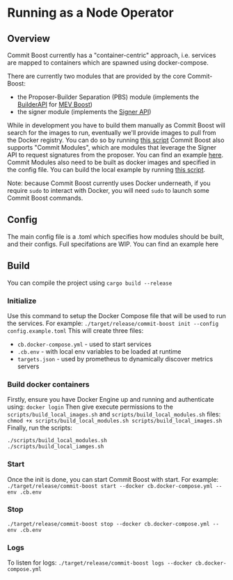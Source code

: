 # Running as a Node Operator
## Overview
Commit Boost currently has a "container-centric" approach, i.e. services are mapped to containers which are spawned using docker-compose.

There are currently two modules that are provided by the core Commit-Boost:
- the Proposer-Builder Separation (PBS) module (implements the [BuilderAPI](https://ethereum.github.io/builder-specs/) for [MEV Boost](https://docs.flashbots.net/flashbots-mev-boost/architecture-overview/specifications))
- the signer module (implements the [Signer API](https://github.com/Commit-Boost/commit-boost-client/blob/main/api/signer-api.yml))

While in development you have to build them manually as Commit Boost will search for the images to run, eventually we'll provide images to pull from the Docker registry. You can do so by running [this script](https://github.com/Commit-Boost/commit-boost-client/blob/main/scripts/build_local_images.sh)
Commit Boost also supports "Commit Modules", which are modules that leverage the Signer API to request signatures from the proposer. You can find an example [here](https://github.com/Commit-Boost/commit-boost-client/blob/main/examples/da_commit). Commit Modules also need to be built as docker images and specified in the config file. You can build the local example by running [this script](https://github.com/Commit-Boost/commit-boost-client/blob/main/scripts/build_local_module.sh).

Note: because Commit Boost currently uses Docker underneath, if you require `sudo` to interact with Docker, you will need `sudo` to launch some Commit Boost commands.

## Config
The main config file is a .toml which specifies how modules should be built, and their configs. Full specifations are WIP. You can find an example here
## Build
You can compile the project using
```cargo build --release```
### Initialize 
Use this command to setup the Docker Compose file that will be used to run the services. For example:
```./target/release/commit-boost init --config config.example.toml```
This will create three files:
- `cb.docker-compose.yml` - used to start services
- `.cb.env` - with local env variables to be loaded at runtime
- `targets.json`  - used by prometheus to dynamically discover metrics servers
### Build docker containers
Firstly, ensure you have Docker Engine up and running and authenticate using:
```docker login```
Then give execute permissions to the `scripts/build_local_images.sh` and `scripts/build_local_modules.sh` files:
```chmod +x scripts/build_local_modules.sh scripts/build_local_images.sh```
Finally, run the scripts:
```
./scripts/build_local_modules.sh
./scripts/build_local_iamges.sh
```

### Start
Once the init is done, you can start Commit Boost with start. For example:
```./target/release/commit-boost start --docker cb.docker-compose.yml --env .cb.env```
### Stop
```./target/release/commit-boost stop --docker cb.docker-compose.yml --env .cb.env```
### Logs
To listen for logs:
```./target/release/commit-boost logs --docker cb.docker-compose.yml```
